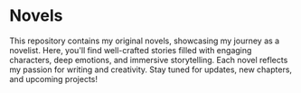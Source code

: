# Novels
This repository contains my original novels, showcasing my journey as a novelist. Here, you'll find well-crafted stories filled with engaging characters, deep emotions, and immersive storytelling. Each novel reflects my passion for writing and creativity. Stay tuned for updates, new chapters, and upcoming projects!
